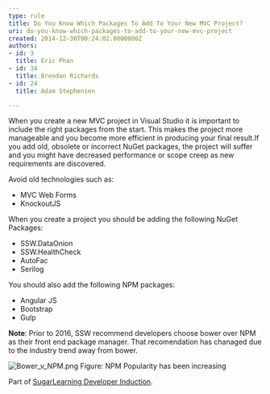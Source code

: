 ```yaml
---
type: rule
title: Do You Know Which Packages To Add To Your New MVC Project?
uri: do-you-know-which-packages-to-add-to-your-new-mvc-project
created: 2014-12-30T00:24:02.0000000Z
authors:
- id: 3
  title: Eric Phan
- id: 34
  title: Brendan Richards
- id: 24
  title: Adam Stephensen

---
```


 ​​When you create a new MVC project in Visual Studio it is important to include the right packages from the start. This makes the project more manageable and you become more efficient in producing your final result. 
​If you add old, obsolete or incorrect NuGet packages, the project will suffer and you might have decreased performance or scope creep as new requirements are discovered.

Avoid old technologies such as:

- ​​MVC Web Forms
- KnockoutJS

​When you create a project you should be adding the following NuGet Packages:

- SSW.DataOnion
- SSW.HealthCheck
- ​​AutoFac
- Serilog


You should also add the following NPM  packages:

- Angular JS
- Bootstrap
- Gulp


**Note**: Prior to 2016, SSW recommend developers choose bower over NPM as their front end package manager. That recomendation has chanaged due to the industry trend away from bower.

![Bower_v_NPM.png](/SiteAssets/do-you-know-which-packages-to-add-to-your-new-mvc-project/Bower_v_NPM.png)
Figure: NPM Popularity has been increasing

Part of [SugarLearning Developer Induction](https&#58;//sugarlearning.com/companies/SSW/modules/5099/induction-day-3-developer-induction).


